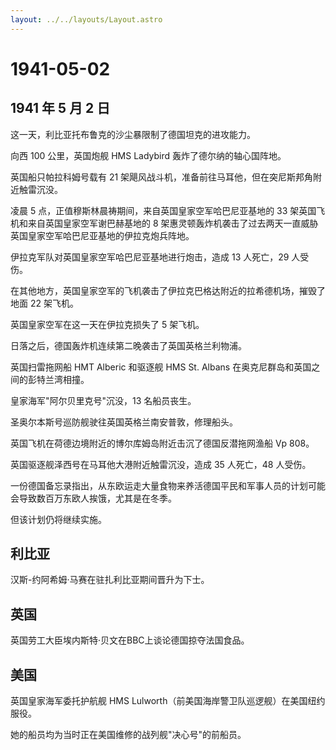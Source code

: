 ```yaml
---
layout: ../../layouts/Layout.astro
---
```


# 1941-05-02

## 1941 年 5 月 2 日

这一天，利比亚托布鲁克的沙尘暴限制了德国坦克的进攻能力。

向西 100 公里，英国炮舰 HMS Ladybird 轰炸了德尔纳的轴心国阵地。

英国船只帕拉科姆号载有 21
架飓风战斗机，准备前往马耳他，但在突尼斯邦角附近触雷沉没。

凌晨 5 点，正值穆斯林晨祷期间，来自英国皇家空军哈巴尼亚基地的 33
架英国飞机和来自英国皇家空军谢巴赫基地的 8
架惠灵顿轰炸机袭击了过去两天一直威胁英国皇家空军哈巴尼亚基地的伊拉克炮兵阵地。

伊拉克军队对英国皇家空军哈巴尼亚基地进行炮击，造成 13 人死亡，29
人受伤。

在其他地方，英国皇家空军的飞机袭击了伊拉克巴格达附近的拉希德机场，摧毁了地面
22 架飞机。

英国皇家空军在这一天在伊拉克损失了 5 架飞机。

日落之后，德国轰炸机连续第二晚袭击了英国英格兰利物浦。

英国扫雷拖网船 HMT Alberic 和驱逐舰 HMS St. Albans
在奥克尼群岛和英国之间的彭特兰湾相撞。

皇家海军"阿尔贝里克号"沉没，13 名船员丧生。

圣奥尔本斯号巡防舰驶往英国英格兰南安普敦，修理船头。

英国飞机在荷德边境附近的博尔库姆岛附近击沉了德国反潜拖网渔船 Vp 808。

英国驱逐舰泽西号在马耳他大港附近触雷沉没，造成 35 人死亡，48 人受伤。

一份德国备忘录指出，从东欧运走大量食物来养活德国平民和军事人员的计划可能会导致数百万东欧人挨饿，尤其是在冬季。

但该计划仍将继续实施。

## 利比亚

汉斯-约阿希姆·马赛在驻扎利比亚期间晋升为下士。

## 英国

英国劳工大臣埃内斯特·贝文在BBC上谈论德国掠夺法国食品。

## 美国

英国皇家海军委托护航舰 HMS
Lulworth（前美国海岸警卫队巡逻舰）在美国纽约服役。

她的船员均为当时正在美国维修的战列舰"决心号"的前船员。